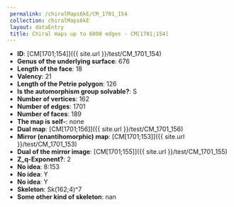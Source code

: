 ```yaml
--- 
 permalink: /chiralMaps6kE/CM_1701_154 
 collection: chiralMaps6kE
 layout: dataEntry
 title: Chiral maps up to 6000 edges - CM[1701;154]
---
```


- **ID**: [CM[1701;154]]({{ site.url }}/test/CM_1701_154)
- **Genus of the underlying surface**: 676
- **Length of the face**: 18
- **Valency**: 21
- **Length of the Petrie polygon**: 126
- **Is the automorphism group solvable?**: S
- **Number of vertices**: 162
- **Number of edges**: 1701
- **Number of faces**: 189
- **The map is self-**: none
- **Dual map**: [CM[1701;156]]({{ site.url }}/test/CM_1701_156)
- **Mirror (enantihomorphic) map**: [CM[1701;153]]({{ site.url }}/test/CM_1701_153)
- **Dual of the mirror image**: [CM[1701;155]]({{ site.url }}/test/CM_1701_155)
- **Z_q-Exponent?**: 2
- **No idea**:  8:153
- **No idea**: Y
- **No idea**: Y
- **Skeleton**: Sk(162;4)^7
- **Some other kind of skeleton**: nan
